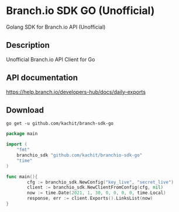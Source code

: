 # Branch.io SDK GO (Unofficial)
Golang SDK for Branch.io API (Unofficial)

## Description
Unofficial Branch.io API Client for Go

## API documentation
https://help.branch.io/developers-hub/docs/daily-exports

## Download
```shell
go get -u github.com/kachit/branch-sdk-go
```

```go
package main

import (
	"fmt"
	branchio_sdk "github.com/kachit/branchio-sdk-go"
	"time"
)

func main(){
        cfg := branchio_sdk.NewConfig("key_live", "secret_live")
        client := branchio_sdk.NewClientFromConfig(cfg, nil)
        now := time.Date(2021, 1, 30, 0, 0, 0, 0, time.Local)
        response, err := client.Exports().LinksList(now)
}
```
